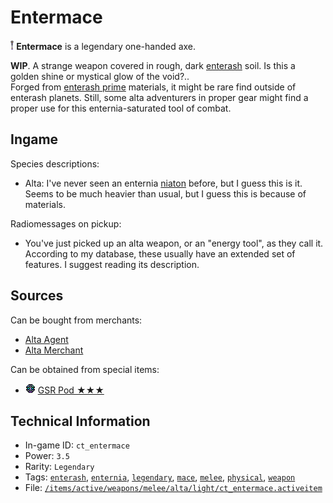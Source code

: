 # Entermace

<img src="https://raw.githubusercontent.com/Ceterai/Enternia/main/items/active/weapons/melee/alta/light/ct_entermace.png" alt="Entermace icon" loading="lazy" height="16px" width="auto" /> **Entermace** is a legendary one-handed axe.

**WIP**. A strange weapon covered in rough, dark [enterash](https://ceterai.github.io/MyEnternia/Wiki/Tags/Enterash) soil. Is this a golden shine or mystical glow of the void?..  
Forged from [enterash prime](https://ceterai.github.io/MyEnternia/Wiki/Tags/EnterashPrime) materials, it might be rare find outside of enterash planets. Still, some alta adventurers in proper gear might find a proper use for this enternia-saturated tool of combat.

## Ingame

Species descriptions:

- Alta: I've never seen an enternia [niaton](https://ceterai.github.io/MyEnternia/Wiki/niaton) before, but I guess this is it. Seems to be much heavier than usual, but I guess this is because of materials.

Radiomessages on pickup:

- You've just picked up an alta weapon, or an "energy tool", as they call it. According to my database, these usually have an extended set of features. I suggest reading its description.

## Sources

Can be bought from merchants:

- [Alta Agent](https://ceterai.github.io/MyEnternia/Wiki/AltaAgent)
- [Alta Merchant](https://ceterai.github.io/MyEnternia/Wiki/AltaMerchant)

Can be obtained from special items:

- <img src="https://raw.githubusercontent.com/Ceterai/Enternia/main/items/active/alta/loot/other/gsr.png" alt="GSR Pod ★★★ icon" loading="lazy" height="16px" width="auto" /> [GSR Pod ★★★](https://ceterai.github.io/MyEnternia/Wiki/GSRPod)

## Technical Information

- In-game ID: `ct_entermace`
- Power: `3.5`
- Rarity: `Legendary`
- Tags: [`enterash`](https://ceterai.github.io/MyEnternia/Wiki/Tags/Enterash), [`enternia`](https://ceterai.github.io/MyEnternia/Wiki/Tags/Enternia), [`legendary`](https://ceterai.github.io/MyEnternia/Wiki/Tags/Legendary), [`mace`](https://ceterai.github.io/MyEnternia/Wiki/Tags/Mace), [`melee`](https://ceterai.github.io/MyEnternia/Wiki/Tags/Melee), [`physical`](https://ceterai.github.io/MyEnternia/Wiki/Tags/Physical), [`weapon`](https://ceterai.github.io/MyEnternia/Wiki/Tags/Weapon)
- File: [`/items/active/weapons/melee/alta/light/ct_entermace.activeitem`](https://github.com/Ceterai/Enternia/blob/main/items/active/weapons/melee/alta/light/ct_entermace.activeitem)
